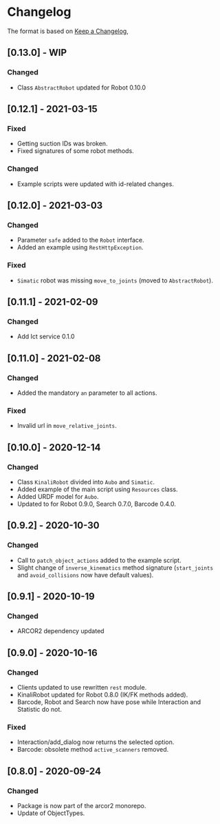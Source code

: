 # Changelog

The format is based on [Keep a Changelog](https://keepachangelog.com/en/1.0.0/),

## [0.13.0] - WIP

### Changed
- Class `AbstractRobot` updated for Robot 0.10.0

## [0.12.1] - 2021-03-15

### Fixed
- Getting suction IDs was broken.
- Fixed signatures of some robot methods.

### Changed
- Example scripts were updated with id-related changes.

## [0.12.0] - 2021-03-03

### Changed
- Parameter `safe` added to the `Robot` interface.
- Added an example using `RestHttpException`.

### Fixed
- `Simatic` robot was missing `move_to_joints` (moved to `AbstractRobot`).

## [0.11.1] - 2021-02-09

### Changed
- Add Ict service 0.1.0

## [0.11.0] - 2021-02-08

### Changed
- Added the mandatory `an` parameter to all actions.

### Fixed
- Invalid url in `move_relative_joints`.

## [0.10.0] - 2020-12-14

### Changed
- Class `KinaliRobot` divided into `Aubo` and `Simatic`.
- Added example of the main script using `Resources` class.
- Added URDF model for `Aubo`.
- Updated to for Robot 0.9.0, Search 0.7.0, Barcode 0.4.0.

## [0.9.2] - 2020-10-30

### Changed
- Call to `patch_object_actions` added to the example script.
- Slight change of `inverse_kinematics` method signature (`start_joints` and `avoid_collisions` now have default values).

## [0.9.1] - 2020-10-19

### Changed
- ARCOR2 dependency updated

## [0.9.0] - 2020-10-16
### Changed
- Clients updated to use rewritten `rest` module.
- KinaliRobot updated for Robot 0.8.0 (IK/FK methods added).
- Barcode, Robot and Search now have pose while Interaction and Statistic do not.

### Fixed
- Interaction/add_dialog now returns the selected option.
- Barcode: obsolete method `active_scanners` removed.

## [0.8.0] - 2020-09-24
### Changed
- Package is now part of the arcor2 monorepo.
- Update of ObjectTypes.
